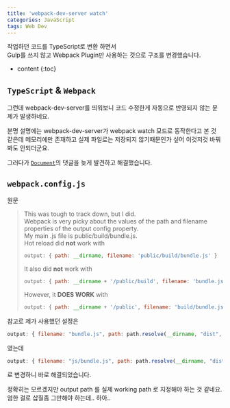```yaml
---
title: 'webpack-dev-server watch'
categories: JavaScript
tags: Web Dev
---
```


작업하던 코드를 TypeScript로 변환 하면서  
Gulp를 쓰지 않고 Webpack Plugin만 사용하는 것으로 구조를 변경했습니다.

<!-- prettier-ignore -->
* content
{:toc}

## `TypeScript` & `Webpack`

그런데 webpack-dev-server를 띄워보니
코드 수정한게 자동으로 반영되지 않는 문제가 발생하네요.

분명 설명에는 webpack-dev-server가 webpack watch 모드로 동작한다고 본 것 같은데
메모리에만 존재하고 실제 파일로는 저장되지 않기때문인가 싶어 이것저것 바꿔봐도 안되더군요.

그러다가 [`Document`](https://webpack.github.io/docs/webpack-dev-server.html)의 댓글을 늦게 발견하고 해결했습니다.

## `webpack.config.js`

원문

> This was tough to track down, but I did.  
> Webpack is very picky about the values of the path and filename properties of the output config property.  
> My main .js file is public/build/bundle.js.  
> Hot reload did **not** work with
>
> ```js
> output: { path: __dirname, filename: 'public/build/bundle.js' }
> ```
>
> It also did **not** work with
>
> ```js
> output: { path: __dirname + '/public/build', filename: 'bundle.js' }
> ```
>
> However, it **DOES WORK** with
>
> ```js
> output: { path: __dirname + '/public', filename: 'build/bundle.js' }
> ```

참고로 제가 사용했던 설정은

```js
output: { filename: "bundle.js", path: path.resolve(__dirname, "dist", "js") }
```

였는데

```js
output: { filename: "js/bundle.js", path: path.resolve(__dirname, "dist") }
```

로 변경하니 바로 해결되었습니다.

정확히는 모르겠지만 output path 를 실제 working path 로 지정해야 하는 것 같네요.  
엄한 걸로 삽질좀 그만해야 하는데.. 하아..
